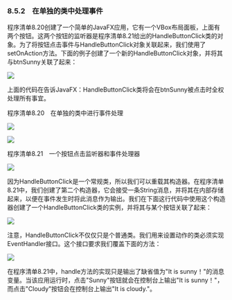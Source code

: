    

### 8.5.2　在单独的类中处理事件

程序清单8.20创建了一个简单的JavaFX应用，它有一个VBox布局面板，上面有两个按钮。这两个按钮的监听器是程序清单8.21给出的HandleButtonClick类的对象。为了将按钮点击事件与HandleButtonClick对象关联起来，我们使用了setOnAction方法。下面的例子创建了一个新的HandleButtonClick对象，并将其与btnSunny关联了起来：

![](0-Assets/Epubook/程序员编程语言经典合集（计算机科学丛书5册套装），javapython编程语言含经典教材龙书《编译原理》%20(Bruce%20Eckel%20%20Alfred%20V.%20Aho%20%20Monica%20S.%20Lam%20etc.)%20(Z-Library)/images/image10919.jpeg)

上面的代码在告诉JavaFX：HandleButtonClick类将会在btnSunny被点击时全权处理所有事宜。

程序清单8.20　在单独的类中进行事件处理

![](0-Assets/Epubook/程序员编程语言经典合集（计算机科学丛书5册套装），javapython编程语言含经典教材龙书《编译原理》%20(Bruce%20Eckel%20%20Alfred%20V.%20Aho%20%20Monica%20S.%20Lam%20etc.)%20(Z-Library)/images/image10920.jpeg)

![](0-Assets/Epubook/程序员编程语言经典合集（计算机科学丛书5册套装），javapython编程语言含经典教材龙书《编译原理》%20(Bruce%20Eckel%20%20Alfred%20V.%20Aho%20%20Monica%20S.%20Lam%20etc.)%20(Z-Library)/images/image10921.jpeg)

程序清单8.21　一个按钮点击监听器和事件处理器

![](0-Assets/Epubook/程序员编程语言经典合集（计算机科学丛书5册套装），javapython编程语言含经典教材龙书《编译原理》%20(Bruce%20Eckel%20%20Alfred%20V.%20Aho%20%20Monica%20S.%20Lam%20etc.)%20(Z-Library)/images/image10922.jpeg)

因为HandleButtonClick是一个常规类，所以我们可以重载其构造器。在程序清单8.21中，我们创建了第二个构造器，它会接受一条String消息，并将其在内部存储起来，以便在事件发生时将此消息作为输出。我们在下面这行代码中使用这个构造器创建了一个HandleButtonClick类的实例，并将其与某个按钮关联了起来：

![](0-Assets/Epubook/程序员编程语言经典合集（计算机科学丛书5册套装），javapython编程语言含经典教材龙书《编译原理》%20(Bruce%20Eckel%20%20Alfred%20V.%20Aho%20%20Monica%20S.%20Lam%20etc.)%20(Z-Library)/images/image10923.jpeg)

注意，HandleButtonClick不仅仅只是个普通类。我们用来设置动作的类必须实现EventHandler<ActionEvent>接口。这个接口要求我们覆盖下面的方法：

![](0-Assets/Epubook/程序员编程语言经典合集（计算机科学丛书5册套装），javapython编程语言含经典教材龙书《编译原理》%20(Bruce%20Eckel%20%20Alfred%20V.%20Aho%20%20Monica%20S.%20Lam%20etc.)%20(Z-Library)/images/image10924.jpeg)

在程序清单8.21中，handle方法的实现只是输出了缺省值为"It is sunny！"的消息变量。当该应用运行时，点击"Sunny"按钮就会在控制台上输出"It is sunny！"，而点击"Cloudy"按钮会在控制台上输出"It is cloudy."。